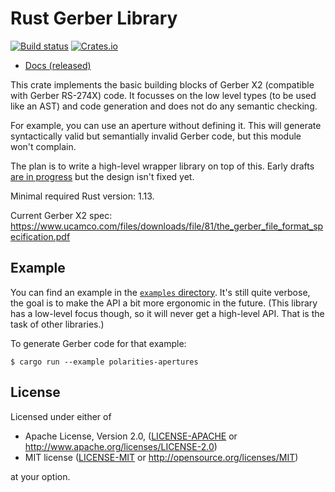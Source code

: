 # Rust Gerber Library

[![Build status][build-status-badge]][build-status]
[![Crates.io][crates-io-badge]][crates-io]

- [Docs (released)](https://docs.rs/gerber-types/)

This crate implements the basic building blocks of Gerber X2 (compatible with
Gerber RS-274X) code. It focusses on the low level types (to be used like an
AST) and code generation and does not do any semantic checking.

For example, you can use an aperture without defining it. This will generate
syntactically valid but semantially invalid Gerber code, but this module won't
complain.

The plan is to write a high-level wrapper library on top of this. Early drafts
[are in progress](https://github.com/dbrgn/gerber-rs) but the design isn't
fixed yet.

Minimal required Rust version: 1.13.

Current Gerber X2 spec: https://www.ucamco.com/files/downloads/file/81/the_gerber_file_format_specification.pdf

## Example

You can find an example in the [`examples`
directory](https://github.com/dbrgn/gerber-types-rs/blob/master/examples/polarities-apertures.rs).
It's still quite verbose, the goal is to make the API a bit more ergonomic in
the future. (This library has a low-level focus though, so it will never get a
high-level API. That is the task of other libraries.)

To generate Gerber code for that example:

    $ cargo run --example polarities-apertures

## License

Licensed under either of

 * Apache License, Version 2.0, ([LICENSE-APACHE](LICENSE-APACHE) or http://www.apache.org/licenses/LICENSE-2.0)
 * MIT license ([LICENSE-MIT](LICENSE-MIT) or http://opensource.org/licenses/MIT)

at your option.

<!-- Badges -->
[build-status]: https://github.com/dbrgn/gerber-types-rs/actions?query=workflow%3ACI
[build-status-badge]: https://img.shields.io/github/workflow/status/dbrgn/gerber-types-rs/CI/master
[crates-io]: https://crates.io/crates/gerber-types
[crates-io-badge]: https://img.shields.io/crates/v/gerber-types.svg
